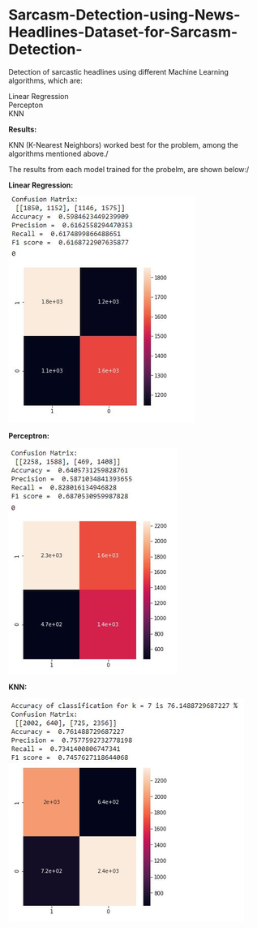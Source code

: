 # Sarcasm-Detection-using-News-Headlines-Dataset-for-Sarcasm-Detection-
Detection of sarcastic headlines using different Machine Learning algorithms, which are:

Linear Regression\
Percepton \
KNN

**Results:**

KNN (K-Nearest Neighbors) worked best for the problem, among the algorithms mentioned above./

The results from each model trained for the probelm, are shown below:/

**Linear Regression:**

![alt text](https://github.com/WaizKhan7/Sarcasm-Detection-using-News-Headlines-Dataset-for-Sarcasm-Detection-/blob/master/Results/LR.JPG?raw=true)

**Perceptron:**

![alt text](https://github.com/WaizKhan7/Sarcasm-Detection-using-News-Headlines-Dataset-for-Sarcasm-Detection-/blob/master/Results/perceptron.JPG?raw=true)

**KNN:**

![alt text](https://github.com/WaizKhan7/Sarcasm-Detection-using-News-Headlines-Dataset-for-Sarcasm-Detection-/blob/master/Results/KNN.JPG?raw=true)
